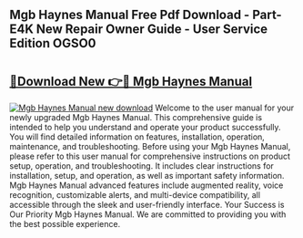 ## Mgb Haynes Manual Free Pdf Download - Part-E4K New Repair Owner Guide - User Service Edition OGSO0

# <h2><a href="http://cf16219.oget.top/?id=Mgb+Haynes+Manual">🔗Download New 👉🔴 Mgb Haynes Manual</a></h2>

[![Mgb Haynes Manual new download](https://i.imgur.com/5g1atiW.png)](http://cf16219.oget.top/?id=Mgb+Haynes+Manual)
Welcome to the user manual for your newly upgraded Mgb Haynes Manual. This comprehensive guide is intended to help you understand and operate your product successfully. You will find detailed information on features, installation, operation, maintenance, and troubleshooting. Before using your Mgb Haynes Manual, please refer to this user manual for comprehensive instructions on product setup, operation, and troubleshooting. It includes clear instructions for installation, setup, and operation, as well as important safety information. Mgb Haynes Manual advanced features include augmented reality, voice recognition, customizable alerts, and multi-device compatibility, all accessible through the sleek and user-friendly interface. Your Success is Our Priority Mgb Haynes Manual. We are committed to providing you with the best possible experience.
